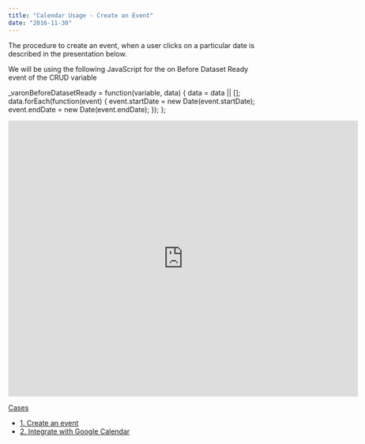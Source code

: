 ```yaml
---
title: "Calendar Usage - Create an Event"
date: "2016-11-30"
---
```


The procedure to create an event, when a user clicks on a particular date is described in the presentation below.

We will be using the following JavaScript for the on Before Dataset Ready event of the CRUD variable

\_varonBeforeDatasetReady = function(variable, data) {
        data = data || \[\];
        data.forEach(function(event) {
            event.startDate = new Date(event.startDate);
            event.endDate = new Date(event.endDate);
        });
    };

<iframe width="708" height="560" src="https://docs.google.com/presentation/d/e/2PACX-1vQ_wvcYti0_pcX6CQSYhRjaXxC0VeOfIQGm0cGW9AlDUZ_PjcxA0m6ifob35W4IYZ4ERTKfzaQrqG9-/embed?start=false&amp;loop=false&amp;delayms=3000" frameborder="0" allowfullscreen="allowfullscreen" mozallowfullscreen="mozallowfullscreen" webkitallowfullscreen="webkitallowfullscreen"></iframe>

[Cases](/learn/app-development/widgets/form-widgets/calendar/#use-cases)

- [1\. Create an event](/learn/how-tos/calendar-usage-create-event/)
- [2\. Integrate with Google Calendar](/learn/how-tos/calender-usage-google-calendar-integration/)
